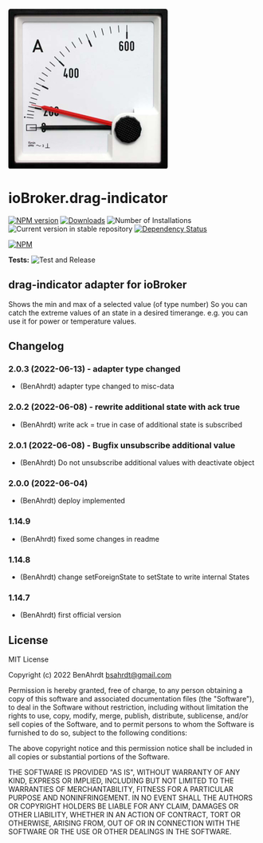 ![Logo](admin/drag-indicator.png)
# ioBroker.drag-indicator

[![NPM version](https://img.shields.io/npm/v/iobroker.janitza-gridvis.svg)](https://www.npmjs.com/package/iobroker.drag-indicator)
[![Downloads](https://img.shields.io/npm/dm/iobroker.janitza-gridvis.svg)](https://www.npmjs.com/package/iobroker.drag-indicator)
![Number of Installations](https://iobroker.live/badges/drag-indicator-installed.svg)
![Current version in stable repository](https://iobroker.live/badges/drag-indicator-stable.svg)
[![Dependency Status](https://img.shields.io/david/BenAhrdt/iobroker.janitza-gridvis.svg)](https://david-dm.org/BenAhrdt/iobroker.drag-indicator)

[![NPM](https://nodei.co/npm/iobroker.janitza-gridvis.png?downloads=true)](https://nodei.co/npm/iobroker.drag-indicator/)

**Tests:** ![Test and Release](https://github.com/BenAhrdt/ioBroker.drag-indicator/workflows/Test%20and%20Release/badge.svg)

## drag-indicator adapter for ioBroker

Shows the min and max of a selected value (of type number)
So you can catch the extreme values of an state in a desired timerange.
e.g. you can use it for power or temperature values.

## Changelog
<!--
	Placeholder for the next version (at the beginning of the line):
	### **WORK IN PROGRESS**
-->

### 2.0.3 (2022-06-13) - adapter type changed
* (BenAhrdt) adapter type changed to misc-data

### 2.0.2 (2022-06-08) - rewrite additional state with ack true
* (BenAhrdt) write ack = true in case of additional state is subscribed

### 2.0.1 (2022-06-08) - Bugfix unsubscribe additional value
* (BenAhrdt) Do not unsubscribe additional values with deactivate object

### 2.0.0 (2022-06-04)
* (BenAhrdt) deploy implemented

### 1.14.9
* (BenAhrdt) fixed some changes in readme

### 1.14.8
* (BenAhrdt) change setForeignState to setState to write internal States

### 1.14.7
* (BenAhrdt) first official version

## License
MIT License

Copyright (c) 2022 BenAhrdt <bsahrdt@gmail.com>

Permission is hereby granted, free of charge, to any person obtaining a copy
of this software and associated documentation files (the "Software"), to deal
in the Software without restriction, including without limitation the rights
to use, copy, modify, merge, publish, distribute, sublicense, and/or sell
copies of the Software, and to permit persons to whom the Software is
furnished to do so, subject to the following conditions:

The above copyright notice and this permission notice shall be included in all
copies or substantial portions of the Software.

THE SOFTWARE IS PROVIDED "AS IS", WITHOUT WARRANTY OF ANY KIND, EXPRESS OR
IMPLIED, INCLUDING BUT NOT LIMITED TO THE WARRANTIES OF MERCHANTABILITY,
FITNESS FOR A PARTICULAR PURPOSE AND NONINFRINGEMENT. IN NO EVENT SHALL THE
AUTHORS OR COPYRIGHT HOLDERS BE LIABLE FOR ANY CLAIM, DAMAGES OR OTHER
LIABILITY, WHETHER IN AN ACTION OF CONTRACT, TORT OR OTHERWISE, ARISING FROM,
OUT OF OR IN CONNECTION WITH THE SOFTWARE OR THE USE OR OTHER DEALINGS IN THE
SOFTWARE.